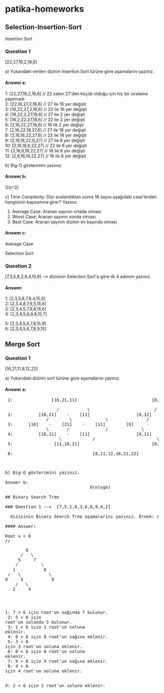 # patika-homeworks

## Selection-Insertion-Sort

Insertion Sort

### Question 1

[22,27,16,2,18,6]

a) Yukarıdaki verilen dizinin Insertion Sort türüne göre aşamalarını yazınız.

#### Answer a:<br>
 1: [22,27,16,2,18,6] // 22 zaten 27'den küçük olduğu için hiç bir sıralama yapılmadı<br>
 2: [22,16,27,2,18,6]   // 27 ile 16 yer değişti<br>
 3: [16,22,27,2,18,6]   // 22 ile 16 yer değişti<br>
 4: [16,22,2,27,18,6]   // 27 ile 2 yer değişti<br>
 5: [16,2,22,27,18,6]   // 22 ile 2 yer değişti<br>
 6: [2,16,22,27,18,6]   // 16 ile 2 yer değişti<br>
 7: [2,16,22,18,27,6]   // 27 ile 18 yer değişti<br>
 8: [2,16,18,22,27,6]   // 22 ile 18 yer değişti<br>
 9: [2,16,18,22,6,27]   // 27 ile 6 yer değişti<br>
 10: [2,16,18,6,22,27]  // 22 ile 6 yer değişti<br>
 11: [2,16,6,18,22,27]  // 18 ile 6 yer değişti<br>
 12: [2,6,16,18,22,27]  // 16 ile 6 yer değişti

b) Big-O gösterimini yazınız.

#### Answer b:<br>
O(n^2)

c) Time Complexity: Dizi sıralandıktan sonra 18 sayısı aşağıdaki case'lerden hangisinin kapsamına girer? Yazınız.

1. Average Case: Aranan sayının ortada olması<br>
2. Worst Case: Aranan sayının sonda olması<br>
3. Best Case: Aranan sayının dizinin en başında olması

#### Answer c:<br>
Average Case

Selection Sort

### Question 2

[7,3,5,8,2,9,4,15,6] --> dizisinin Selection Sort'a göre ilk 4 adımını yazınız.

#### Answer:<br>
 1: [2,3,5,8,7,9,4,15,6]<br>
 2: [2,3,4,8,7,9,5,15,6]<br>
 3: [2,3,4,5,7,9,8,15,6]<br>
 4: [2,3,4,5,6,9,8,15,7]<br>

 5: [2,3,4,5,6,7,8,15,9]<br>
 6: [2,3,4,5,6,7,8,9,15]

## Merge Sort

### Question 1
   [16,21,11,8,12,22]

a) Yukarıdaki dizinin sort türüne göre aşamalarını yazınız.

#### Answer a: 
<pre>
 1:               [16,21,11]                             [8,12,22]<br>
                    /           \                         /           \
 2:          [16,21]    -    [11]                  [8,12]    -    [22]
                /        \             \               /      \            \
 3:      [16]    -    [21]    -    [11]        [8]     -    [12]    -    [22]  
                \       /              /             \         /            /
 4:          [16,21]    -    [11]                  [8,12]    -    [22]
                     \            /                        \           /
 5:                [11,16,21]                            [8,12,22]
                                  
 6:                               [8,11,12,16,21,22]
 <pre>

b) Big-O gösterimini yazınız.

Answer b:
                                 O(nlogn)

## Binary Search Tree

### Question 1 -->  [7,5,1,8,3,6,0,9,4,2]
               
  dizisinin Binary Search Tree aşamalarını yazınız. Örnek: root x'dir. Root'un sağından y bulunur. Solunda z bulunur vb.   

#### Answer:

Root x = 6
//<pre>
        6
      /   \ 
     5     7
    /         \
   1           8
 /   \           \
0     3           9
    /   \      
   2     4    
</pre>

 1:     7 > 6 için root'un sağında 7 bulunur.<br>
 2:     5 < 6 için root'un solunda 5 bulunur.<br>
 3:     1 < 6 için 1 root'un soluna eklenir.<br>
 4:     8 > 6 için 8 root'un sağına eklenir.<br>
 5:     3 < 6 için 3 root'un soluna eklenir.<br>
 6:     0 < 6 için 0 root'un soluna eklenir.<br>
 7:     9 > 6 için 9 root'un sağına eklenir.<br>
 8:     4 < 6 için 4 root'un soluna eklenir. <br>                    
 9:     2 < 6 için 2 root'un soluna eklenir.                   
  
